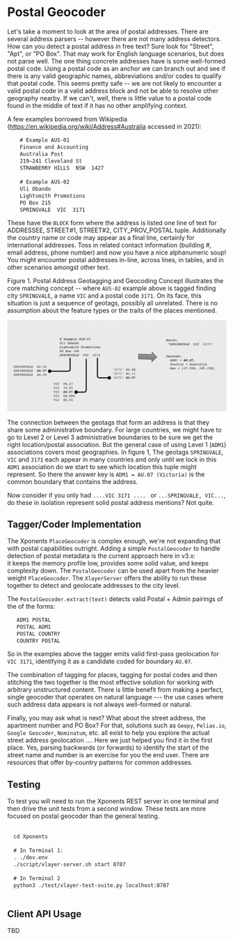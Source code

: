 # Postal Geocoder

Let's take a moment to look at the area of postal addresses. There are several address parsers -- however
there are not many address detectors.  How can you detect a postal address in free text?  Sure look 
for "Street", "Apt", or "PO Box".  That may work for English language scenarios, but does not parse well. 
The one thing concrete addresses have is some well-formed postal code.  Using a postal code as an anchor
we can branch out and see if there is any valid geographic names, abbreviations and/or codes to qualify
that postal code.   This seems pretty safe -- we are not likely to encounter a valid postal code in a valid 
address block and not be able to resolve other geography nearby.    If we can't, well, there is little value
to a postal code found in the middle of text if it has no other amplifying context.

A few examples borrowed from Wikipedia (https://en.wikipedia.org/wiki/Address#Australia accessed in 2021): 

```
    # Example AUS-01
    Finance and Accounting
    Australia Post
    219–241 Cleveland St
    STRAWBERRY HILLS  NSW  1427
    
    # Example AUS-02
    Uli Obando
    Lightsmith Promotions
    PO Box 215
    SPRINGVALE  VIC  3171
```

These have the `BLOCK` form where the address is listed one line of text for ADDRESSEE, STREET#1, STREET#2, CITY_PROV_POSTAL 
tuple.  Additionally the country name or code may appear as a final line, certainly for international addresses.  Toss
in related contact information (building #, email address, phone number) and now you have a nice alphanumeric soup!  
You might encounter postal addresses in-line, across lines, in tables, and in other scenarios amongst other text.

Figure 1. Postal Address Geotagging and Geocoding Concept illustrates the core matching concept -- where `AUS-02` example
above is tagged finding city `SPRINGVALE`, a name `VIC` and a postal code `3171`. On its face, this situation is 
just a sequence of geotags, possibly all unrelated. There is no assumption about the feature types or the traits of 
the places mentioned. 

![Postal Address Geotagging and Geocoding Concept](./postal-concept-01.png)

The connection between the geotags that form an address is that they share some administrative boundary.  For large
countries, we might have to go to Level 2 or Level 3 administrative boundaries to be sure we get the right location/postal
association.  But the general case of using Level 1 (`ADM1`) associations covers most geographies.  In figure 1, 
The geotags `SPRINGVALE`, `VIC` and `3171` each appear in many countries and only until we lock in this `ADM1` association
do we start to see which location this tuple might represent.   So there the answer key is `ADM1 = AU.07 (Victoria)` is the 
common boundary that contains the address.

Now consider if you only had `....VIC 3171 .... `  or `...SPRINGVALE, VIC...`, do these in isolation represent solid
postal address mentions?  Not quite.  

## Tagger/Coder Implementation

The Xponents `PlaceGeocoder` is complex enough, we're not expanding that with postal capabilities outright. 
Adding a simple `PostalGeocoder` to handle detection of postal metadata is the current approach here in v3.x:  
it keeps the memory profile low, provides some solid value, and keeps complexity down.   The `PostalGeocoder`
can be used apart from the heavier weight `PlaceGeocoder`.  The `XlayerServer` offers the ability to run 
these together to detect and geolocate addresses to the city level. 

The `PostalGeocoder.extract(text)` detects valid Postal + Admin pairings of the of the forms:

```
   ADM1 POSTAL
   POSTAL ADM1
   POSTAL COUNTRY
   COUNTRY POSTAL
```

So in the examples above the tagger emits valid first-pass geolocation for `VIC 3171`, identifying it as a candidate 
coded for boundary `AU.07`.

The combination of tagging for places, tagging for postal codes and then stitching the two together 
is the most effective solution for working with arbitrary unstructured content.   There is little benefit from 
making a perfect, single geocoder that operates on natural language --- the use cases where such address data appears
is not always well-formed or natural. 


Finally, you may ask what is next?  What about the street 
address, the apartment number and PO Box?  For that, solutions
such as `Geopy`, `Pelias.io`, `Google Geocoder`, `Nominatum`, etc.
all exist to help you explore the actual street address geolocation
.... Here we just helped you find it in the first place.  Yes, 
parsing backwards (or forwards) to identify the start of the street name and number
is an exercise for you the end user.  There are resources that offer
by-country patterns for common addresses.

## Testing

To test you will need to run the Xponents REST server in one terminal and then
drive the unit tests from a second window.   These tests are more focused on 
postal geocoder than the general testing.

```shell

  cd Xponents
  
  # In Terminal 1:
  . ./dev.env
  ./script/xlayer-server.sh start 8787
  
  # In Terminal 2
  python3 ./test/xlayer-test-suite.py localhost:8787
  

```

## Client API Usage

TBD

